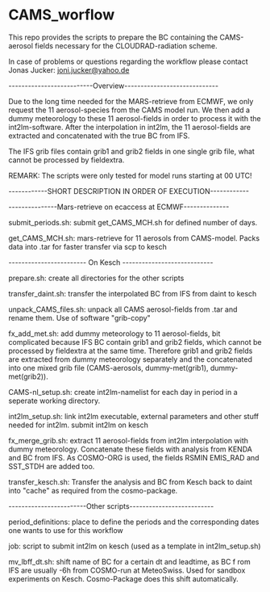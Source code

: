 # CAMS_worflow

This repo provides the scripts to prepare the BC containing the CAMS-aerosol fields
necessary for the CLOUDRAD-radiation scheme.

In case of problems or questions regarding the workflow please contact
Jonas Jucker: joni.jucker@yahoo.de


--------------------------Overview-----------------------------

Due to the long time needed for the MARS-retrieve from ECMWF, we only request the 11 aerosol-species
from the CAMS model run.
We then add a dummy meteorology to these 11 aerosol-fields in order to process it with the int2lm-software.
After the interpolation in int2lm, the 11 aerosol-fields are extracted and concatenated with
the true BC from IFS.

The IFS grib files contain grib1 and grib2 fields in one single grib file, what cannot be processed by fieldextra.

REMARK: The scripts were only tested for model runs starting at 00 UTC!

------------SHORT DESCRIPTION IN ORDER OF EXECUTION------------


---------------Mars-retrieve on ecaccess at ECMWF--------------

submit_periods.sh:
submit get_CAMS_MCH.sh for defined number of days.

get_CAMS_MCH.sh:
mars-retrieve for 11 aerosols from CAMS-model. Packs data into .tar for faster transfer via scp to kesch

------------------------ On Kesch ----------------------------

prepare.sh:
create all directories for the other scripts

transfer_daint.sh:
transfer the interpolated BC from IFS from daint to kesch

unpack_CAMS_files.sh:
unpack all CAMS aerosol-fields from .tar and rename them.
Use of software "grib-copy"

fx_add_met.sh:
add dummy meteorology to 11 aerosol-fields, bit complicated because
IFS BC contain grib1 and grib2 fields, which cannot be processed by fieldextra at the same time.
Therefore grib1 and grib2 fields are extracted from dummy meteorology separately and the concatenated
into one mixed grib file (CAMS-aerosols, dummy-met(grib1), dummy-met(grib2)).

CAMS-nl_setup.sh:
create int2lm-namelist for each day in period in a seperate working directory.

int2lm_setup.sh:
link int2lm executable, external parameters and other stuff needed for int2lm.
submit int2lm on kesch

fx_merge_grib.sh:
extract 11 aerosol-fields from int2lm interpolation with dummy meteorology.
Concatenate these fields with analysis from KENDA and BC from IFS.
As COSMO-ORG is used, the fields RSMIN EMIS_RAD and SST_STDH are added too.

transfer_kesch.sh:
Transfer the analysis and BC from Kesch back to daint into "cache"
as required from the cosmo-package.

------------------------Other scripts--------------------------

period_definitions:
place to define the periods and the corresponding dates one wants to use for this workflow

job:
script to submit int2lm on kesch (used as a template in int2lm_setup.sh)

mv_lbff_dt.sh:
shift name of BC for a certain dt and leadtime, as BC f rom IFS 
are usually -6h from COSMO-run at MeteoSwiss. Used for sandbox experiments
on Kesch. Cosmo-Package does this shift automatically.
